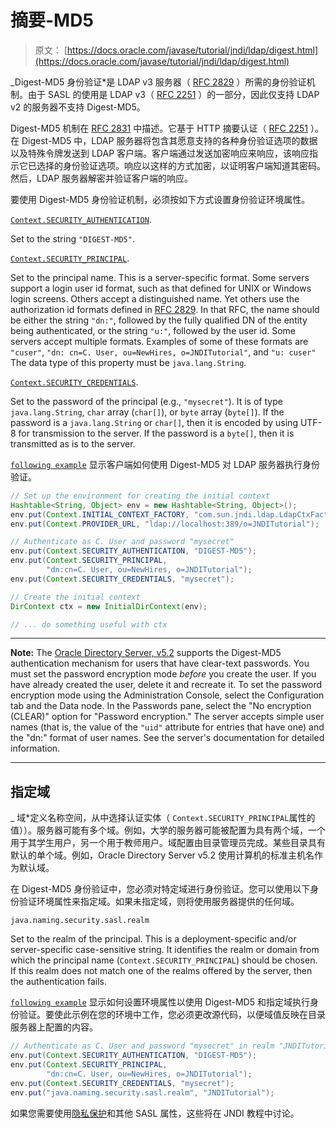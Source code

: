 # 摘要-MD5

> 原文： [https://docs.oracle.com/javase/tutorial/jndi/ldap/digest.html](https://docs.oracle.com/javase/tutorial/jndi/ldap/digest.html)

_Digest-MD5 身份验证*是 LDAP v3 服务器（ [RFC 2829](http://www.ietf.org/rfc/rfc2829.txt) ）所需的身份验证机制。由于 SASL 的使用是 LDAP v3（ [RFC 2251](http://www.ietf.org/rfc/rfc2251.txt) ）的一部分，因此仅支持 LDAP v2 的服务器不支持 Digest-MD5。

Digest-MD5 机制在 [RFC 2831](http://www.ietf.org/rfc/rfc2831.txt) 中描述。它基于 HTTP 摘要认证（ [RFC 2251](http://www.ietf.org/rfc/rfc2251.txt) ）。在 Digest-MD5 中，LDAP 服务器将包含其愿意支持的各种身份验证选项的数据以及特殊令牌发送到 LDAP 客户端。客户端通过发送加密响应来响应，该响应指示它已选择的身份验证选项。响应以这样的方式加密，以证明客户端知道其密码。然后，LDAP 服务器解密并验证客户端的响应。

要使用 Digest-MD5 身份验证机制，必须按如下方式设置身份验证环境属性。

[`Context.SECURITY_AUTHENTICATION`](https://docs.oracle.com/javase/8/docs/api/javax/naming/Context.html#SECURITY_AUTHENTICATION).

Set to the string `"DIGEST-MD5"`.

[`Context.SECURITY_PRINCIPAL`](https://docs.oracle.com/javase/8/docs/api/javax/naming/Context.html#SECURITY_PRINCIPAL).

Set to the principal name. This is a server-specific format. Some servers support a login user id format, such as that defined for UNIX or Windows login screens. Others accept a distinguished name. Yet others use the authorization id formats defined in [RFC 2829](http://www.ietf.org/rfc/rfc2829.txt). In that RFC, the name should be either the string `"dn:"`, followed by the fully qualified DN of the entity being authenticated, or the string `"u:"`, followed by the user id. Some servers accept multiple formats. Examples of some of these formats are `"cuser"`, `"dn: cn=C. User, ou=NewHires, o=JNDITutorial"`, and `"u: cuser"` The data type of this property must be `java.lang.String`.

[`Context.SECURITY_CREDENTIALS`](https://docs.oracle.com/javase/8/docs/api/javax/naming/Context.html#SECURITY_CREDENTIALS).

Set to the password of the principal (e.g., `"mysecret"`). It is of type `java.lang.String`, `char` array (`char[]`), or `byte` array (`byte[]`). If the password is a `java.lang.String` or `char[]`, then it is encoded by using UTF-8 for transmission to the server. If the password is a `byte[]`, then it is transmitted as is to the server.

[`following example`](examples/Digest.java) 显示客户端如何使用 Digest-MD5 对 LDAP 服务器执行身份验证。

```java
// Set up the environment for creating the initial context
Hashtable<String, Object> env = new Hashtable<String, Object>();
env.put(Context.INITIAL_CONTEXT_FACTORY, "com.sun.jndi.ldap.LdapCtxFactory");
env.put(Context.PROVIDER_URL, "ldap://localhost:389/o=JNDITutorial");

// Authenticate as C. User and password "mysecret"
env.put(Context.SECURITY_AUTHENTICATION, "DIGEST-MD5");
env.put(Context.SECURITY_PRINCIPAL, 
        "dn:cn=C. User, ou=NewHires, o=JNDITutorial");
env.put(Context.SECURITY_CREDENTIALS, "mysecret");

// Create the initial context
DirContext ctx = new InitialDirContext(env);

// ... do something useful with ctx

```

* * *

**Note:** The [Oracle Directory Server, v5.2](http://www.oracle.com/technetwork/testcontent/index-085178.html) supports the Digest-MD5 authentication mechanism for users that have clear-text passwords. You must set the password encryption mode _before_ you create the user. If you have already created the user, delete it and recreate it. To set the password encryption mode using the Administration Console, select the Configuration tab and the Data node. In the Passwords pane, select the "No encryption (CLEAR)" option for "Password encryption." The server accepts simple user names (that is, the value of the `"uid"` attribute for entries that have one) and the "dn:" format of user names. See the server's documentation for detailed information.

* * *

## 指定域

_ 域*定义名称空间，从中选择认证实体（ `Context.SECURITY_PRINCIPAL`属性的值））。服务器可能有多个域。例如，大学的服务器可能被配置为具有两个域，一个用于其学生用户，另一个用于教师用户。域配置由目录管理员完成。某些目录具有默认的单个域。例如，Oracle Directory Server v5.2 使用计算机的标准主机名作为默认域。

在 Digest-MD5 身份验证中，您必须对特定域进行身份验证。您可以使用以下身份验证环境属性来指定域。如果未指定域，则将使用服务器提供的任何域。

`java.naming.security.sasl.realm`

Set to the realm of the principal. This is a deployment-specific and/or server-specific case-sensitive string. It identifies the realm or domain from which the principal name (`Context.SECURITY_PRINCIPAL`) should be chosen. If this realm does not match one of the realms offered by the server, then the authentication fails.

[`following example`](examples/DigestRealm.java) 显示如何设置环境属性以使用 Digest-MD5 和指定域执行身份验证。要使此示例在您的环境中工作，您必须更改源代码，以便域值反映在目录服务器上配置的内容。

```java
// Authenticate as C. User and password "mysecret" in realm "JNDITutorial"
env.put(Context.SECURITY_AUTHENTICATION, "DIGEST-MD5");
env.put(Context.SECURITY_PRINCIPAL, 
        "dn:cn=C. User, ou=NewHires, o=JNDITutorial");
env.put(Context.SECURITY_CREDENTIALS, "mysecret");
env.put("java.naming.security.sasl.realm", "JNDITutorial");

```

如果您需要使用[隐私保护](https://docs.oracle.com/javase/jndi/tutorial/ldap/security/digest.html)和其他 SASL 属性，这些将在 JNDI 教程中讨论。